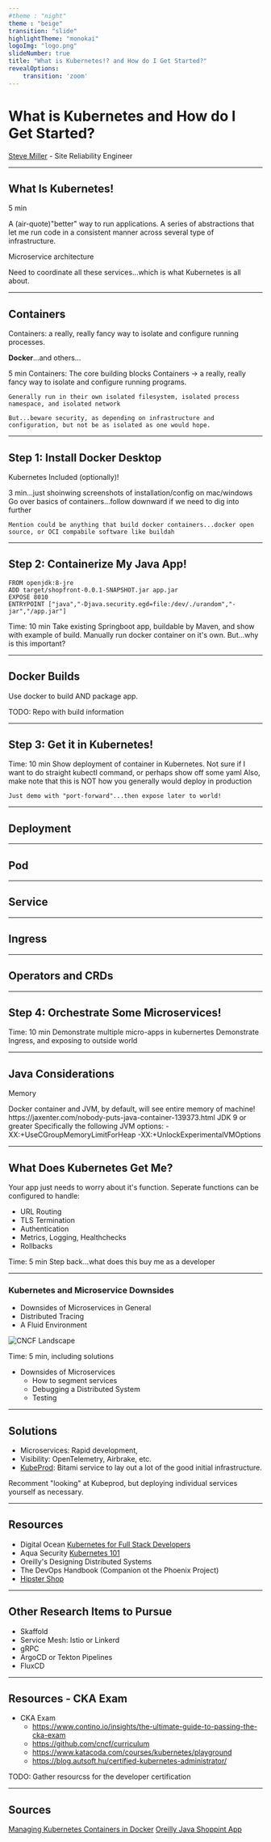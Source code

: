 ```yaml
---
#theme : "night"
theme : "beige"
transition: "slide"
highlightTheme: "monokai"
logoImg: "logo.png"
slideNumber: true
title: "What is Kubernetes!? and How do I Get Started?"
revealOptions:
    transition: 'zoom'
---
```


# What is Kubernetes and How do I Get Started?

 [Steve Miller](https://www.r15cookie.com) - Site Reliability Engineer

---

## What Is Kubernetes!

<aside class="notes">
  5 min

  A (air-quote)"better" way to run applications.  A series of abstractions that let me run code in a consistent manner across several type  of infrastructure.

  Microservice architecture

  Need to coordinate all these services...which is what Kubernetes is all about.
</aside>

---

## Containers

Containers: a really, really fancy way to isolate and configure running processes.

**Docker**...and others...

<aside class="notes">
    5 min
    Containers: The core building blocks
    Containers -> a really, really fancy way to isolate and configure running programs.

    Generally run in their own isolated filesystem, isolated process namespace, and isolated network

    But...beware security, as depending on infrastructure and configuration, but not be as isolated as one would hope.
</aside>

---

## Step 1: Install Docker Desktop

Kubernetes Included (optionally)!

<aside class="notes">
    3 min...just shoinwing screenshots of installation/config on mac/windows
    Go over basics of containers...follow downward if we need to dig into further

    Mention could be anything that build docker containers...docker open source, or OCI compabile software like buildah
</aside>

---

## Step 2: Containerize My Java App!

```
FROM openjdk:8-jre
ADD target/shopfront-0.0.1-SNAPSHOT.jar app.jar
EXPOSE 8010
ENTRYPOINT ["java","-Djava.security.egd=file:/dev/./urandom","-jar","/app.jar"]
```


<aside class="notes">
    Time: 10 min
    Take existing Springboot app, buildable by Maven, and show with example of build.
    Manually run docker container on it's own.
    But...why is this important?
</aside>

----

## Docker Builds

Use docker to build AND package app.

<aside class="notes">
  TODO: Repo with build information
</aside>


---

## Step 3: Get it in Kubernetes!

<aside class="notes">
    Time: 10 min
    Show deployment of container in Kubernetes.  Not sure if I want to do straight kubectl command, or perhaps show off some yaml
    Also, make note that this is NOT how you generally would deploy in production

    Just demo with "port-forward"...then expose later to world!
</aside>

----

## Deployment

----

## Pod

----

## Service

----

## Ingress

----

## Operators and CRDs

---

## Step 4: Orchestrate Some Microservices!

<aside class="notes">
  Time: 10 min
  Demonstrate multiple micro-apps in kubernertes
  Demonstrate Ingress, and exposing to outside world
</aside>

----

## Java Considerations

Memory

<aside class="notes">
  Docker container and JVM, by default, will see entire memory of machine!
  https://jaxenter.com/nobody-puts-java-container-139373.html
    JDK 9 or greater
    Specifically the following JVM options: -XX:+UseCGroupMemoryLimitForHeap
    -XX:+UnlockExperimentalVMOptions

</aside>

---

## What Does Kubernetes Get Me?

Your app just needs to worry about it's function.  Seperate functions can be configured to handle:
* URL Routing
* TLS Termination
* Authentication
* Metrics, Logging, Healthchecks
* Rollbacks


<aside class="notes">
  Time: 5 min
  Step back...what does this buy me as a developer
</aside>

---

### Kubernetes and Microservice Downsides

  * Downsides of Microservices in General
  * Distributed Tracing
  * A Fluid Environment 

![CNCF Landscape](cncf-landscape.png)

<aside class="notes">
  Time: 5 min, including solutions

  * Downsides of Microservices
    * How to segment services
    * Debugging a Distributed System
    * Testing
</aside>

----

## Solutions

  * Microservices: Rapid development, 
  * Visibility: OpenTelemetry, Airbrake, etc. 
  * [KubeProd](https://kubeprod.io/): Bitami service to lay out a lot of the good initial infrastructure. 

<aside class="notes">
  Recomment "looking" at Kubeprod, but deploying individual services yourself as necessary.
</aside>



---


## Resources

  * Digital Ocean [Kubernetes for Full Stack Developers](https://www.digitalocean.com/community/curriculums/kubernetes-for-full-stack-developers)
  * Aqua Security [Kubernetes 101](https://www.aquasec.com/resources/kubernetes-101/)
  * Oreilly's Designing Distributed Systems
  * The DevOps Handbook (Companion ot the Phoenix Project) 
  * [Hipster Shop](https://github.com/GoogleCloudPlatform/microservices-demo)

----

## Other Research Items to Pursue

  * Skaffold
  * Service Mesh: Istio or Linkerd
  * gRPC
  * ArgoCD or Tekton Pipelines
  * FluxCD

----

## Resources - CKA Exam
  * CKA Exam
    * https://www.contino.io/insights/the-ultimate-guide-to-passing-the-cka-exam 
    * https://github.com/cncf/curriculum
    * https://www.katacoda.com/courses/kubernetes/playground 
    * https://blog.autsoft.hu/certified-kubernetes-administrator/


<aside class="notes">
  TODO: Gather resourcss for the developer certification
</aside>

----

## Sources

[Managing Kubernetes Containers in Docker](https://www.oreilly.com/content/how-to-manage-docker-containers-in-kubernetes-with-java/)
[Oreilly Java Shoppint App](https://github.com/danielbryantuk/oreilly-docker-java-shopping/)


